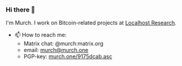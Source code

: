 ### Hi there 👋

I'm Murch. I work on Bitcoin-related projects at [Localhost Research](https://lclhost.org/).

- 📫 How to reach me:
  - Matrix chat: @murch:matrix.org
  - email: murch@murch.one
  - PGP-key: [murch.one/9175dcab.asc](https://murch.one/9175dcab.asc)
